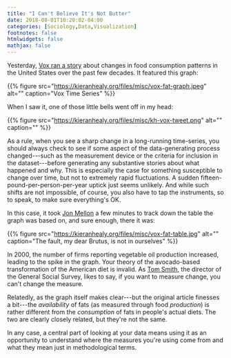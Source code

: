 ```yaml
---
title: "I Can't Believe It's Not Butter"
date: 2018-08-01T10:20:02-04:00
categories: [Sociology,Data,Visualization]
footnotes: false
htmlwidgets: false
mathjax: false
---
```


Yesterday, [Vox ran a story](https://www.vox.com/science-and-health/2017/2/2/14485226/americans-avocado-consumption-usda-report) about changes in food consumption patterns in the United States over the past few decades. It featured this graph:

{{% figure src="https://kieranhealy.org/files/misc/vox-fat-graph.jpeg" alt="" caption="Vox Time Series" %}}

When I saw it, one of those little bells went off in my head:

{{% figure src="https://kieranhealy.org/files/misc/kh-vox-tweet.png" alt="" caption="" %}}

As a rule, when you see a sharp change in a long-running time-series, you should always check to see if some aspect of the data-generating process changed---such as the measurement device or the criteria for inclusion in the dataset---before generating any substantive stories about what happened and why. This is especially the case for something susceptible to change over time, but not to extremely rapid fluctuations. A sudden fifteen-pound-per-person-per-year uptick just seems unlikely. And while such shifts are not impossible, of course, you also have to tap the instruments, so to speak, to make sure everything's OK. 

In this case, it took [Jon Mellon](https://twitter.com/jon_mellon) a few minutes to track down the table the graph was based on, and sure enough, there it was:

{{% figure src="https://kieranhealy.org/files/misc/vox-fat-table.jpg" alt="" caption="The fault, my dear Brutus, is not in ourselves" %}}

In 2000, the number of firms reporting vegetable oil production increased, leading to the spike in the graph. Your theory of the avocado-based transformation of the American diet is invalid. As [Tom Smith](http://www.norc.org/Experts/Pages/tom-smith.aspx), the director of the General Social Survey, likes to say, if you want to measure change, you can't change the measure. 

Relatedly, as the graph itself makes clear---but the original article finesses a bit---the *availability* of fats (as measured through food *production*) is rather different from the *consumption* of fats in people's actual diets. The two are clearly closely related, but they're not the same.

In any case, a central part of looking at your data means using it as an opportunity to understand where the measures you're using come from and what they mean just in methodological terms. 
